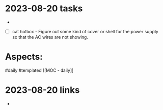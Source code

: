 
# 2023-08-20 tasks

- 
- [ ] cat hotbox  - Figure out some kind of cover or shell for the power supply so that the AC wires are not showing.




# Aspects:
#daily #templated
[[MOC - daily]]

# 2023-08-20 links
- 


